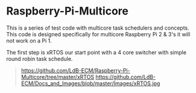 # Raspberry-Pi-Multicore
This is a series of test code with multicore task schedulers and concepts. This code is designed specifically for multicore Raspberry Pi 2 & 3's it will not work on a Pi 1.

The first step is xRTOS our start point with a 4 core switcher with simple round robin task schedule.
>https://github.com/LdB-ECM/Raspberry-Pi-Multicore/tree/master/xRTOS
https://github.com/LdB-ECM/Docs_and_Images/blob/master/Images/xRTOS.jpg
